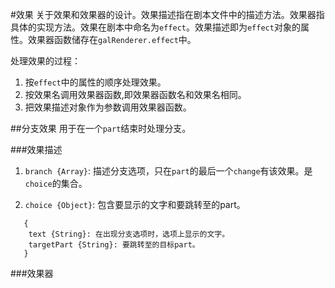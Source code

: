 #效果
关于效果和效果器的设计。效果描述指在剧本文件中的描述方法。效果器指具体的实现方法。效果在剧本中命名为`effect`。效果描述即为`effect`对象的属性。效果器函数储存在`galRenderer.effect`中。

处理效果的过程：

1. 按`effect`中的属性的顺序处理效果。
2. 按效果名调用效果器函数,即效果器函数名和效果名相同。
3. 把效果描述对象作为参数调用效果器函数。

##分支效果
用于在一个`part`结束时处理分支。

###效果描述
1. `branch {Array}`: 描述分支选项，只在`part`的最后一个`change`有该效果。是`choice`的集合。

2. `choice {Object}`: 包含要显示的文字和要跳转至的part。
```
   {
    text {String}: 在出现分支选项时，选项上显示的文字。
    targetPart {String}: 要跳转至的目标part。
   }
```

###效果器
